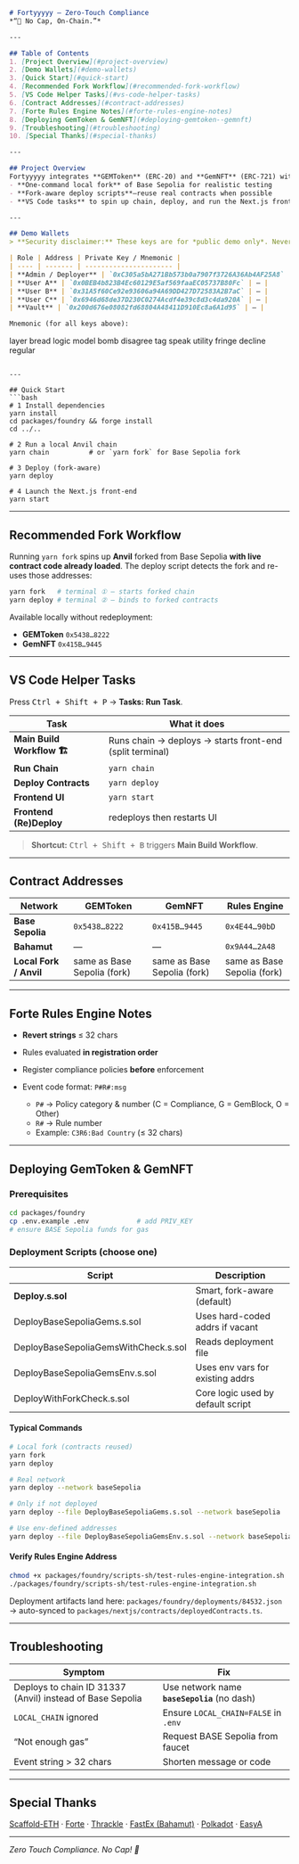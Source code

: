 ```markdown
# Fortyyyyy — Zero-Touch Compliance  
*“🧢 No Cap, On-Chain.”*

---

## Table of Contents
1. [Project Overview](#project-overview)  
2. [Demo Wallets](#demo-wallets)  
3. [Quick Start](#quick-start)  
4. [Recommended Fork Workflow](#recommended-fork-workflow)  
5. [VS Code Helper Tasks](#vs-code-helper-tasks)  
6. [Contract Addresses](#contract-addresses)  
7. [Forte Rules Engine Notes](#forte-rules-engine-notes)  
8. [Deploying GemToken & GemNFT](#deploying-gemtoken--gemnft)  
9. [Troubleshooting](#troubleshooting)  
10. [Special Thanks](#special-thanks)

---

## Project Overview
Fortyyyyy integrates **GEMToken** (ERC-20) and **GemNFT** (ERC-721) with the **Forte Rules Engine** to deliver *zero-touch, on-chain compliance* for hackathon demos.  
- **One-command local fork** of Base Sepolia for realistic testing  
- **Fork-aware deploy scripts**—reuse real contracts when possible  
- **VS Code tasks** to spin up chain, deploy, and run the Next.js front-end automatically  

---

## Demo Wallets
> **Security disclaimer:** These keys are for *public demo only*. Never fund them with real value.

| Role | Address | Private Key / Mnemonic |
| ---- | ------- | ---------------------- |
| **Admin / Deployer** | `0xC305a5bA271Bb573b0a7907f3726A36Ab4AF25A8` | `0xbb69…2b8e` |
| **User A** | `0x0BEB4b823B4Ec60129E5af569faaEC05737B80Fc` | — |
| **User B** | `0x31A5f60Ce92e93606a94A69DD427D72583A2B7aC` | — |
| **User C** | `0x6946d68de37D230C0274Acdf4e39c8d3c4da920A` | — |
| **Vault** | `0x200d676e08082fd68804A48411D910Ec8a6A1d95` | — |

Mnemonic (for all keys above):

```

layer bread logic model bomb disagree tag speak utility fringe decline regular

````

---

## Quick Start
```bash
# 1 Install dependencies
yarn install
cd packages/foundry && forge install
cd ../..

# 2 Run a local Anvil chain
yarn chain          # or `yarn fork` for Base Sepolia fork

# 3 Deploy (fork-aware)
yarn deploy

# 4 Launch the Next.js front-end
yarn start
````

---

## Recommended Fork Workflow

Running `yarn fork` spins up **Anvil** forked from Base Sepolia **with live contract code already loaded**.
The deploy script detects the fork and re-uses those addresses:

```bash
yarn fork   # terminal ① – starts forked chain
yarn deploy # terminal ② – binds to forked contracts
```

Available locally without redeployment:

* **GEMToken** `0x5438…8222`
* **GemNFT**   `0x415B…9445`

---

## VS Code Helper Tasks

Press <kbd>Ctrl + Shift + P</kbd> → **Tasks: Run Task**.

| Task                        | What it does                                             |
| --------------------------- | -------------------------------------------------------- |
| **Main Build Workflow 🏗️** | Runs chain → deploys → starts front-end (split terminal) |
| **Run Chain**               | `yarn chain`                                             |
| **Deploy Contracts**        | `yarn deploy`                                            |
| **Frontend UI**             | `yarn start`                                             |
| **Frontend (Re)Deploy**     | redeploys then restarts UI                               |

> **Shortcut:** <kbd>Ctrl + Shift + B</kbd> triggers **Main Build Workflow**.

---

## Contract Addresses

| Network                | GEMToken                    | GemNFT                      | Rules Engine                |
| ---------------------- | --------------------------- | --------------------------- | --------------------------- |
| **Base Sepolia**       | `0x5438…8222`               | `0x415B…9445`               | `0x4E44…90bD`               |
| **Bahamut**            | —                           | —                           | `0x9A44…2A48`               |
| **Local Fork / Anvil** | same as Base Sepolia (fork) | same as Base Sepolia (fork) | same as Base Sepolia (fork) |

---

## Forte Rules Engine Notes

* **Revert strings** ≤ 32 chars
* Rules evaluated **in registration order**
* Register compliance policies **before** enforcement
* Event code format: `P#R#:msg`

  * `P#` → Policy category & number (C = Compliance, G = GemBlock, O = Other)
  * `R#` → Rule number
  * Example: `C3R6:Bad Country` (≤ 32 chars)

---

## Deploying GemToken & GemNFT

### Prerequisites

```bash
cd packages/foundry
cp .env.example .env            # add PRIV_KEY
# ensure BASE Sepolia funds for gas
```

### Deployment Scripts (choose one)

| Script                               | Description                       |
| ------------------------------------ | --------------------------------- |
| **Deploy.s.sol**                     | Smart, fork-aware (default)       |
| DeployBaseSepoliaGems.s.sol          | Uses hard-coded addrs if vacant   |
| DeployBaseSepoliaGemsWithCheck.s.sol | Reads deployment file             |
| DeployBaseSepoliaGemsEnv.s.sol       | Uses env vars for existing addrs  |
| DeployWithForkCheck.s.sol            | Core logic used by default script |

#### Typical Commands

```bash
# Local fork (contracts reused)
yarn fork
yarn deploy

# Real network
yarn deploy --network baseSepolia

# Only if not deployed
yarn deploy --file DeployBaseSepoliaGems.s.sol --network baseSepolia

# Use env-defined addresses
yarn deploy --file DeployBaseSepoliaGemsEnv.s.sol --network baseSepolia
```

#### Verify Rules Engine Address

```bash
chmod +x packages/foundry/scripts-sh/test-rules-engine-integration.sh
./packages/foundry/scripts-sh/test-rules-engine-integration.sh
```

Deployment artifacts land here:
`packages/foundry/deployments/84532.json` → auto-synced to `packages/nextjs/contracts/deployedContracts.ts`.

---

## Troubleshooting

| Symptom                                                   | Fix                                          |
| --------------------------------------------------------- | -------------------------------------------- |
| Deploys to chain ID 31337 (Anvil) instead of Base Sepolia | Use network name **`baseSepolia`** (no dash) |
| `LOCAL_CHAIN` ignored                                     | Ensure `LOCAL_CHAIN=FALSE` in `.env`         |
| “Not enough gas”                                          | Request BASE Sepolia from faucet             |
| Event string > 32 chars                                   | Shorten message or code                      |

---

## Special Thanks

[Scaffold-ETH](https://scaffoldeth.io) · [Forte](https://forte.io) · [Thrackle](https://www.thrackle.io) · [FastEx (Bahamut)](https://bahamut.io) · [Polkadot](https://polkadot.com) · [EasyA](https://www.easya.io)

---

*Zero Touch Compliance. No Cap! 🧢* 

```
```
